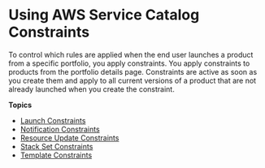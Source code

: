 # Using AWS Service Catalog Constraints<a name="constraints"></a>

To control which rules are applied when the end user launches a product from a specific portfolio, you apply constraints\. You apply constraints to products from the portfolio details page\. Constraints are active as soon as you create them and apply to all current versions of a product that are not already launched when you create the constraint\.

**Topics**
+ [Launch Constraints](constraints-launch.md)
+ [Notification Constraints](constraints-notification.md)
+ [Resource Update Constraints](constraints-resourceupdate.md)
+ [Stack Set Constraints](constraints-stackset.md)
+ [Template Constraints](catalogs_constraints_template-constraints.md)